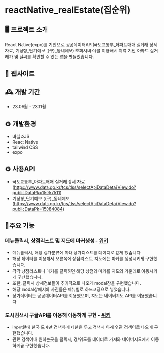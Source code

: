 # reactNative_realEstate(집순위)

## 🖥️ 프로젝트 소개
React Native(expo)를 기반으로 공공데이터API(국토교통부_아파트매매 실거래 상세 자료, 기상청_단기예보 ((구)_동네예보) 조회서비스)를 이용해서 지역 기반 아파트 실거래가 및 날씨를 확인할 수 있는 앱을 만들었습니다.

## 🧭 웹사이트

## 🕰️ 개발 기간
- 23.09월 - 23.11월

## ⚙️ 개발환경
- 바닐라JS
- React Native
- tailwind CSS
- expo

## ⚙️ 사용API
- 국토교통부_아파트매매 실거래 상세 자료(https://www.data.go.kr/tcs/dss/selectApiDataDetailView.do?publicDataPk=15057511)
- 기상청_단기예보 ((구)_동네예보(https://www.data.go.kr/tcs/dss/selectApiDataDetailView.do?publicDataPk=15084084)

## 📌주요 기능
### 메뉴클릭시, 상점리스트 및 지도에 마커생성 - <a href="https://github.com/mandarinfactory/react_myLocalMap/wiki/%EC%A3%BC%EC%9A%94%EA%B8%B0%EB%8A%A5(%EB%A9%94%EB%89%B4%ED%81%B4%EB%A6%AD%EC%8B%9C,-%EC%83%81%EC%A0%90%EB%A6%AC%EC%8A%A4%ED%8A%B8-%EB%B0%8F-%EC%A7%80%EB%8F%84%EC%97%90-%EB%A7%88%EC%BB%A4%EC%83%9D%EC%84%B1)">위키</a>
- 메뉴클릭시, 해당 상가분류에 따라 상가리스트를 데이터로 받게 했습니다.
- 해당 데이터를 이용해서 오른쪽에 상점리스트, 지도에는 마커를 생성시키게 구현했습니다.
- 각각 상점리스트나 마커를 클릭하면 해당 상점의 마커를 지도의 가운데로 이동시키게 구현했습니다.
- 또한, 클릭시 상세정보들이 추가적으로 나오게 modal창을 구현했습니다.
- 해당 modal창에서의 사진들은 메뉴별로 하드코딩으로 넣었습니다.
- 상가데이터는 공공데이터API를 이용했으며, 지도는 네이버지도 API를 이용했습니다.

### 도시검색시 구글API를 이용해 이동하게 구현 - <a href="https://github.com/mandarinfactory/react_myLocalMap/wiki/%EC%A3%BC%EC%9A%94%EA%B8%B0%EB%8A%A5(%EB%8F%84%EC%8B%9C%EA%B2%80%EC%83%89%EC%8B%9C-%EA%B5%AC%EA%B8%80API%EB%A5%BC-%EC%9D%B4%EC%9A%A9%ED%95%B4-%EC%9D%B4%EB%8F%99%ED%95%98%EA%B2%8C-%EA%B5%AC%ED%98%84)">위키</a>
- input란에 한국 도시만 검색하게 제한을 두고 검색시 아래 연관 검색어로 나오게 구현했습니다.
- 관련 검색어내 원하는곳을 클릭시, 경/위도를 데이터로 가져와 네이버지도에서 이동하게끔 구현했습니다.

